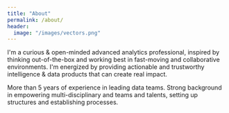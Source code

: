 ```yaml
---
title: "About"
permalink: /about/
header:
  image: "/images/vectors.png"
---
```


I'm a curious & open-minded advanced analytics professional, inspired by thinking out-of-the-box and working best in 
fast-moving and collaborative environments. I'm energized by providing actionable and trustworthy intelligence & data 
products that can create real impact.

More than 5 years of experience in leading data teams. Strong background in empowering multi-disciplinary and teams 
and talents, setting up structures and establishing processes.
